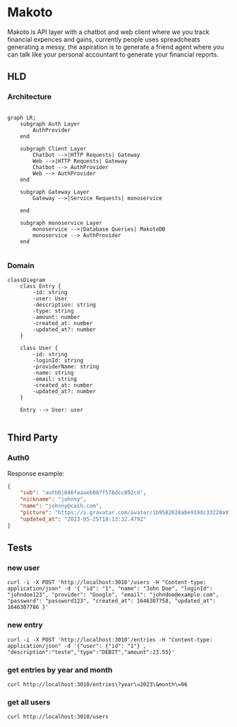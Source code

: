 # Makoto

Makoto is API layer with a chatbot and web client where we you track financial expences and gains, currently people uses spreadcheats generating a messy, the aspiration is to generate a friend agent where you can talk like your personal accountant to generate your financial reports.

## HLD

### Architecture

```mermaid

graph LR;
    subgraph Auth Layer
        AuthProvider
    end

    subgraph Client Layer
        Chatbot -->|HTTP Requests| Gateway
        Web -->|HTTP Requests| Gateway
        Chatbot --> AuthProvider
        Web --> AuthProvider
    end

    subgraph Gateway Layer
        Gateway -->|Service Requests| monoservice

    end

    subgraph monoservice Layer
        monoservice -->|Database Queries| MakotoDB
        monoservice --> AuthProvider
    end


```

### Domain

```mermaid
classDiagram
    class Entry {
        -id: string
        -user: User
        -description: string
        -type: string
        -amount: number
        -created_at: number
        -updated_at?: number
    }

    class User {
        -id: string
        -loginId: string
        -providerName: string
        -name: string
        -email: string
        -created_at: number
        -updated_at?: number
    }

    Entry --> User: user


```

## Third Party

### Auth0

Response example:

```json
{
	"sub": "auth0|646faaaeb087f578dcc892cd",
	"nickname": "johnny",
	"name": "johnny@cash.com",
	"picture": "https://s.gravatar.com/avatar/1b9582628abe919dc33220a979d0a696?s=480&r=pg&d=https%3A%2F%2Fcdn.auth0.com%2Favatars%2Fcr.png",
	"updated_at": "2023-05-25T18:13:32.479Z"
}
```

## Tests

### new user

```
curl -i -X POST 'http://localhost:3010'/users -H "Content-type: application/json" -d '{ "id": "1", "name": "John Doe", "loginId": "johndoe123", "provider": "Google", "email": "johndoe@example.com", "password": "password123", "created_at": 1646307758, "updated_at": 1646307786 }'
```

### new entry

```
curl -i -X POST 'http://localhost:3010'/entries -H "Content-type: application/json" -d '{"user": {"id": "1"} , "description":"teste","type":"DEBIT","amount":23.55}'
```

### get entries by year and month

```
curl http://localhost:3010/entries\?year\=2023\&month\=06
```

### get all users

```
curl http://localhost:3010/users
```
